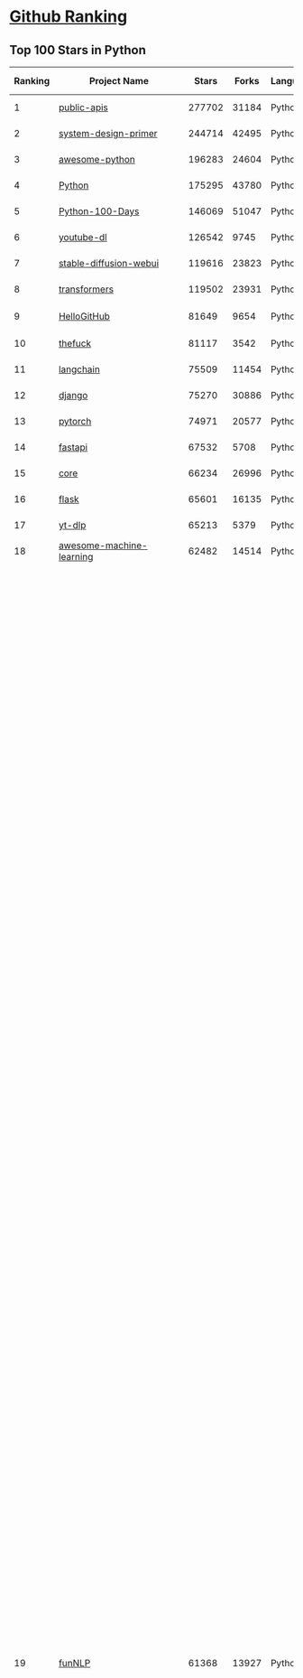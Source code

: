 [Github Ranking](../README.md)
==========

## Top 100 Stars in Python

| Ranking | Project Name | Stars | Forks | Language | Open Issues | Description | Last Commit |
| ------- | ------------ | ----- | ----- | -------- | ----------- | ----------- | ----------- |
| 1 | [public-apis](https://github.com/public-apis/public-apis) | 277702 | 31184 | Python | 2 | A collective list of free APIs | 2024-01-31T06:04:35Z |
| 2 | [system-design-primer](https://github.com/donnemartin/system-design-primer) | 244714 | 42495 | Python | 195 | Learn how to design large-scale systems. Prep for the system design interview.  Includes Anki flashcards. | 2024-01-16T22:15:13Z |
| 3 | [awesome-python](https://github.com/vinta/awesome-python) | 196283 | 24604 | Python | 0 | A curated list of awesome Python frameworks, libraries, software and resources | 2024-01-31T06:02:41Z |
| 4 | [Python](https://github.com/TheAlgorithms/Python) | 175295 | 43780 | Python | 25 | All Algorithms implemented in Python | 2024-01-30T22:27:03Z |
| 5 | [Python-100-Days](https://github.com/jackfrued/Python-100-Days) | 146069 | 51047 | Python | 519 | Python - 100天从新手到大师 | 2024-01-28T22:33:10Z |
| 6 | [youtube-dl](https://github.com/ytdl-org/youtube-dl) | 126542 | 9745 | Python | 3838 | Command-line program to download videos from YouTube.com and other video sites | 2024-01-27T18:35:18Z |
| 7 | [stable-diffusion-webui](https://github.com/AUTOMATIC1111/stable-diffusion-webui) | 119616 | 23823 | Python | 1827 | Stable Diffusion web UI | 2024-01-31T10:01:31Z |
| 8 | [transformers](https://github.com/huggingface/transformers) | 119502 | 23931 | Python | 737 | 🤗 Transformers: State-of-the-art Machine Learning for Pytorch, TensorFlow, and JAX. | 2024-01-31T09:57:17Z |
| 9 | [HelloGitHub](https://github.com/521xueweihan/HelloGitHub) | 81649 | 9654 | Python | 93 | :octocat: 分享 GitHub 上有趣、入门级的开源项目。Share interesting, entry-level open source projects on GitHub. | 2024-01-26T02:31:16Z |
| 10 | [thefuck](https://github.com/nvbn/thefuck) | 81117 | 3542 | Python | 240 | Magnificent app which corrects your previous console command. | 2024-01-25T19:52:35Z |
| 11 | [langchain](https://github.com/langchain-ai/langchain) | 75509 | 11454 | Python | 1817 | ⚡ Building applications with LLMs through composability ⚡ | 2024-01-31T09:49:34Z |
| 12 | [django](https://github.com/django/django) | 75270 | 30886 | Python | 0 | The Web framework for perfectionists with deadlines. | 2024-01-31T09:49:24Z |
| 13 | [pytorch](https://github.com/pytorch/pytorch) | 74971 | 20577 | Python | 12440 | Tensors and Dynamic neural networks in Python with strong GPU acceleration | 2024-01-31T09:32:57Z |
| 14 | [fastapi](https://github.com/tiangolo/fastapi) | 67532 | 5708 | Python | 37 | FastAPI framework, high performance, easy to learn, fast to code, ready for production | 2024-01-31T08:59:36Z |
| 15 | [core](https://github.com/home-assistant/core) | 66234 | 26996 | Python | 2371 | :house_with_garden: Open source home automation that puts local control and privacy first. | 2024-01-31T10:00:04Z |
| 16 | [flask](https://github.com/pallets/flask) | 65601 | 16135 | Python | 4 | The Python micro framework for building web applications. | 2024-01-26T02:21:44Z |
| 17 | [yt-dlp](https://github.com/yt-dlp/yt-dlp) | 65213 | 5379 | Python | 1207 | A youtube-dl fork with additional features and fixes | 2024-01-31T09:18:30Z |
| 18 | [awesome-machine-learning](https://github.com/josephmisiti/awesome-machine-learning) | 62482 | 14514 | Python | 1 | A curated list of awesome Machine Learning frameworks, libraries and software. | 2024-01-27T10:04:55Z |
| 19 | [funNLP](https://github.com/fighting41love/funNLP) | 61368 | 13927 | Python | 22 | 中英文敏感词、语言检测、中外手机/电话归属地/运营商查询、名字推断性别、手机号抽取、身份证抽取、邮箱抽取、中日文人名库、中文缩写库、拆字词典、词汇情感值、停用词、反动词表、暴恐词表、繁简体转换、英文模拟中文发音、汪峰歌词生成器、职业名称词库、同义词库、反义词库、否定词库、汽车品牌词库、汽车零件词库、连续英文切割、各种中文词向量、公司名字大全、古诗词库、IT词库、财经词库、成语词库、地名词库、历史名人词库、诗词词库、医学词库、饮食词库、法律词库、汽车词库、动物词库、中文聊天语料、中文谣言数据、百度中文问答数据集、句子相似度匹配算法集合、bert资源、文本生成&摘要相关工具、cocoNLP信息抽取工具、国内电话号码正则匹配、清华大学XLORE:中英文跨语言百科知识图谱、清华大学人工智能技术系列报告、自然语言生成、NLU太难了系列、自动对联数据及机器人、用户名黑名单列表、罪名法务名词及分类模型、微信公众号语料、cs224n深度学习自然语言处理课程、中文手写汉字识别、中文自然语言处理 语料/数据集、变量命名神器、分词语料库+代码、任务型对话英文数据集、ASR 语音数据集 + 基于深度学习的中文语音识别系统、笑声检测器、Microsoft多语言数字/单位/如日期时间识别包、中华新华字典数据库及api(包括常用歇后语、成语、词语和汉字)、文档图谱自动生成、SpaCy 中文模型、Common Voice语音识别数据集新版、神经网络关系抽取、基于bert的命名实体识别、关键词(Keyphrase)抽取包pke、基于医疗领域知识图谱的问答系统、基于依存句法与语义角色标注的事件三元组抽取、依存句法分析4万句高质量标注数据、cnocr：用来做中文OCR的Python3包、中文人物关系知识图谱项目、中文nlp竞赛项目及代码汇总、中文字符数据、speech-aligner: 从“人声语音”及其“语言文本”产生音素级别时间对齐标注的工具、AmpliGraph: 知识图谱表示学习(Python)库：知识图谱概念链接预测、Scattertext 文本可视化(python)、语言/知识表示工具：BERT & ERNIE、中文对比英文自然语言处理NLP的区别综述、Synonyms中文近义词工具包、HarvestText领域自适应文本挖掘工具（新词发现-情感分析-实体链接等）、word2word：(Python)方便易用的多语言词-词对集：62种语言/3,564个多语言对、语音识别语料生成工具：从具有音频/字幕的在线视频创建自动语音识别(ASR)语料库、构建医疗实体识别的模型（包含词典和语料标注）、单文档非监督的关键词抽取、Kashgari中使用gpt-2语言模型、开源的金融投资数据提取工具、文本自动摘要库TextTeaser: 仅支持英文、人民日报语料处理工具集、一些关于自然语言的基本模型、基于14W歌曲知识库的问答尝试--功能包括歌词接龙and已知歌词找歌曲以及歌曲歌手歌词三角关系的问答、基于Siamese bilstm模型的相似句子判定模型并提供训练数据集和测试数据集、用Transformer编解码模型实现的根据Hacker News文章标题自动生成评论、用BERT进行序列标记和文本分类的模板代码、LitBank：NLP数据集——支持自然语言处理和计算人文学科任务的100部带标记英文小说语料、百度开源的基准信息抽取系统、虚假新闻数据集、Facebook: LAMA语言模型分析，提供Transformer-XL/BERT/ELMo/GPT预训练语言模型的统一访问接口、CommonsenseQA：面向常识的英文QA挑战、中文知识图谱资料、数据及工具、各大公司内部里大牛分享的技术文档 PDF 或者 PPT、自然语言生成SQL语句（英文）、中文NLP数据增强（EDA）工具、英文NLP数据增强工具 、基于医药知识图谱的智能问答系统、京东商品知识图谱、基于mongodb存储的军事领域知识图谱问答项目、基于远监督的中文关系抽取、语音情感分析、中文ULMFiT-情感分析-文本分类-语料及模型、一个拍照做题程序、世界各国大规模人名库、一个利用有趣中文语料库 qingyun 训练出来的中文聊天机器人、中文聊天机器人seqGAN、省市区镇行政区划数据带拼音标注、教育行业新闻语料库包含自动文摘功能、开放了对话机器人-知识图谱-语义理解-自然语言处理工具及数据、中文知识图谱：基于百度百科中文页面-抽取三元组信息-构建中文知识图谱、masr: 中文语音识别-提供预训练模型-高识别率、Python音频数据增广库、中文全词覆盖BERT及两份阅读理解数据、ConvLab：开源多域端到端对话系统平台、中文自然语言处理数据集、基于最新版本rasa搭建的对话系统、基于TensorFlow和BERT的管道式实体及关系抽取、一个小型的证券知识图谱/知识库、复盘所有NLP比赛的TOP方案、OpenCLaP：多领域开源中文预训练语言模型仓库、UER：基于不同语料+编码器+目标任务的中文预训练模型仓库、中文自然语言处理向量合集、基于金融-司法领域(兼有闲聊性质)的聊天机器人、g2pC：基于上下文的汉语读音自动标记模块、Zincbase 知识图谱构建工具包、诗歌质量评价/细粒度情感诗歌语料库、快速转化「中文数字」和「阿拉伯数字」、百度知道问答语料库、基于知识图谱的问答系统、jieba_fast 加速版的jieba、正则表达式教程、中文阅读理解数据集、基于BERT等最新语言模型的抽取式摘要提取、Python利用深度学习进行文本摘要的综合指南、知识图谱深度学习相关资料整理、维基大规模平行文本语料、StanfordNLP 0.2.0：纯Python版自然语言处理包、NeuralNLP-NeuralClassifier：腾讯开源深度学习文本分类工具、端到端的封闭域对话系统、中文命名实体识别：NeuroNER vs. BertNER、新闻事件线索抽取、2019年百度的三元组抽取比赛：“科学空间队”源码、基于依存句法的开放域文本知识三元组抽取和知识库构建、中文的GPT2训练代码、ML-NLP - 机器学习(Machine Learning)NLP面试中常考到的知识点和代码实现、nlp4han:中文自然语言处理工具集(断句/分词/词性标注/组块/句法分析/语义分析/NER/N元语法/HMM/代词消解/情感分析/拼写检查、XLM：Facebook的跨语言预训练语言模型、用基于BERT的微调和特征提取方法来进行知识图谱百度百科人物词条属性抽取、中文自然语言处理相关的开放任务-数据集-当前最佳结果、CoupletAI - 基于CNN+Bi-LSTM+Attention 的自动对对联系统、抽象知识图谱、MiningZhiDaoQACorpus - 580万百度知道问答数据挖掘项目、brat rapid annotation tool: 序列标注工具、大规模中文知识图谱数据：1.4亿实体、数据增强在机器翻译及其他nlp任务中的应用及效果、allennlp阅读理解:支持多种数据和模型、PDF表格数据提取工具 、 Graphbrain：AI开源软件库和科研工具，目的是促进自动意义提取和文本理解以及知识的探索和推断、简历自动筛选系统、基于命名实体识别的简历自动摘要、中文语言理解测评基准，包括代表性的数据集&基准模型&语料库&排行榜、树洞 OCR 文字识别 、从包含表格的扫描图片中识别表格和文字、语声迁移、Python口语自然语言处理工具集(英文)、 similarity：相似度计算工具包，java编写、海量中文预训练ALBERT模型 、Transformers 2.0 、基于大规模音频数据集Audioset的音频增强 、Poplar：网页版自然语言标注工具、图片文字去除，可用于漫画翻译 、186种语言的数字叫法库、Amazon发布基于知识的人-人开放领域对话数据集 、中文文本纠错模块代码、繁简体转换 、 Python实现的多种文本可读性评价指标、类似于人名/地名/组织机构名的命名体识别数据集 、东南大学《知识图谱》研究生课程(资料)、. 英文拼写检查库 、 wwsearch是企业微信后台自研的全文检索引擎、CHAMELEON：深度学习新闻推荐系统元架构 、 8篇论文梳理BERT相关模型进展与反思、DocSearch：免费文档搜索引擎、 LIDA：轻量交互式对话标注工具 、aili - the fastest in-memory index in the East 东半球最快并发索引 、知识图谱车音工作项目、自然语言生成资源大全 、中日韩分词库mecab的Python接口库、中文文本摘要/关键词提取、汉字字符特征提取器 (featurizer)，提取汉字的特征（发音特征、字形特征）用做深度学习的特征、中文生成任务基准测评 、中文缩写数据集、中文任务基准测评 - 代表性的数据集-基准(预训练)模型-语料库-baseline-工具包-排行榜、PySS3：面向可解释AI的SS3文本分类器机器可视化工具 、中文NLP数据集列表、COPE - 格律诗编辑程序、doccano：基于网页的开源协同多语言文本标注工具 、PreNLP：自然语言预处理库、简单的简历解析器，用来从简历中提取关键信息、用于中文闲聊的GPT2模型：GPT2-chitchat、基于检索聊天机器人多轮响应选择相关资源列表(Leaderboards、Datasets、Papers)、(Colab)抽象文本摘要实现集锦(教程 、词语拼音数据、高效模糊搜索工具、NLP数据增广资源集、微软对话机器人框架 、 GitHub Typo Corpus：大规模GitHub多语言拼写错误/语法错误数据集、TextCluster：短文本聚类预处理模块 Short text cluster、面向语音识别的中文文本规范化、BLINK：最先进的实体链接库、BertPunc：基于BERT的最先进标点修复模型、Tokenizer：快速、可定制的文本词条化库、中文语言理解测评基准，包括代表性的数据集、基准(预训练)模型、语料库、排行榜、spaCy 医学文本挖掘与信息提取 、 NLP任务示例项目代码集、 python拼写检查库、chatbot-list - 行业内关于智能客服、聊天机器人的应用和架构、算法分享和介绍、语音质量评价指标(MOSNet, BSSEval, STOI, PESQ, SRMR)、 用138GB语料训练的法文RoBERTa预训练语言模型 、BERT-NER-Pytorch：三种不同模式的BERT中文NER实验、无道词典 - 有道词典的命令行版本，支持英汉互查和在线查询、2019年NLP亮点回顾、 Chinese medical dialogue data 中文医疗对话数据集 、最好的汉字数字(中文数字)-阿拉伯数字转换工具、 基于百科知识库的中文词语多词义/义项获取与特定句子词语语义消歧、awesome-nlp-sentiment-analysis - 情感分析、情绪原因识别、评价对象和评价词抽取、LineFlow：面向所有深度学习框架的NLP数据高效加载器、中文医学NLP公开资源整理 、MedQuAD：(英文)医学问答数据集、将自然语言数字串解析转换为整数和浮点数、Transfer Learning in Natural Language Processing (NLP) 、面向语音识别的中文/英文发音辞典、Tokenizers：注重性能与多功能性的最先进分词器、CLUENER 细粒度命名实体识别 Fine Grained Named Entity Recognition、 基于BERT的中文命名实体识别、中文谣言数据库、NLP数据集/基准任务大列表、nlp相关的一些论文及代码, 包括主题模型、词向量(Word Embedding)、命名实体识别(NER)、文本分类(Text Classificatin)、文本生成(Text Generation)、文本相似性(Text Similarity)计算等，涉及到各种与nlp相关的算法，基于keras和tensorflow 、Python文本挖掘/NLP实战示例、 Blackstone：面向非结构化法律文本的spaCy pipeline和NLP模型通过同义词替换实现文本“变脸” 、中文 预训练 ELECTREA 模型: 基于对抗学习 pretrain Chinese Model 、albert-chinese-ner - 用预训练语言模型ALBERT做中文NER 、基于GPT2的特定主题文本生成/文本增广、开源预训练语言模型合集、多语言句向量包、编码、标记和实现：一种可控高效的文本生成方法、 英文脏话大列表 、attnvis：GPT2、BERT等transformer语言模型注意力交互可视化、CoVoST：Facebook发布的多语种语音-文本翻译语料库，包括11种语言(法语、德语、荷兰语、俄语、西班牙语、意大利语、土耳其语、波斯语、瑞典语、蒙古语和中文)的语音、文字转录及英文译文、Jiagu自然语言处理工具 - 以BiLSTM等模型为基础，提供知识图谱关系抽取 中文分词 词性标注 命名实体识别 情感分析 新词发现 关键词 文本摘要 文本聚类等功能、用unet实现对文档表格的自动检测，表格重建、NLP事件提取文献资源列表 、 金融领域自然语言处理研究资源大列表、CLUEDatasetSearch - 中英文NLP数据集：搜索所有中文NLP数据集，附常用英文NLP数据集 、medical_NER - 中文医学知识图谱命名实体识别 、(哈佛)讲因果推理的免费书、知识图谱相关学习资料/数据集/工具资源大列表、Forte：灵活强大的自然语言处理pipeline工具集 、Python字符串相似性算法库、PyLaia：面向手写文档分析的深度学习工具包、TextFooler：针对文本分类/推理的对抗文本生成模块、Haystack：灵活、强大的可扩展问答(QA)框架、中文关键短语抽取工具 | 2023-08-24T08:47:15Z |
| 20 | [devops-exercises](https://github.com/bregman-arie/devops-exercises) | 61291 | 13270 | Python | 21 | Linux, Jenkins, AWS, SRE, Prometheus, Docker, Python, Ansible, Git, Kubernetes, Terraform, OpenStack, SQL, NoSQL, Azure, GCP, DNS, Elastic, Network, Virtualization. DevOps Interview Questions | 2024-01-28T14:45:28Z |
| 21 | [keras](https://github.com/keras-team/keras) | 60237 | 19528 | Python | 174 | Deep Learning for humans | 2024-01-31T05:45:45Z |
| 22 | [ansible](https://github.com/ansible/ansible) | 60032 | 24003 | Python | 547 | Ansible is a radically simple IT automation platform that makes your applications and systems easier to deploy and maintain. Automate everything from code deployment to network configuration to cloud management, in a language that approaches plain English, using SSH, with no agents to install on remote systems. https://docs.ansible.com. | 2024-01-31T04:23:24Z |
| 23 | [cpython](https://github.com/python/cpython) | 58107 | 28795 | Python | 6881 | The Python programming language | 2024-01-31T09:58:39Z |
| 24 | [scikit-learn](https://github.com/scikit-learn/scikit-learn) | 57222 | 25090 | Python | 1646 | scikit-learn: machine learning in Python | 2024-01-31T08:40:31Z |
| 25 | [manim](https://github.com/3b1b/manim) | 56074 | 5631 | Python | 384 | Animation engine for explanatory math videos | 2024-01-19T23:42:55Z |
| 26 | [whisper](https://github.com/openai/whisper) | 55143 | 6328 | Python | 0 | Robust Speech Recognition via Large-Scale Weak Supervision | 2024-01-27T07:23:50Z |
| 27 | [PayloadsAllTheThings](https://github.com/swisskyrepo/PayloadsAllTheThings) | 55019 | 13937 | Python | 0 | A list of useful payloads and bypass for Web Application Security and Pentest/CTF | 2024-01-21T20:41:14Z |
| 28 | [d2l-zh](https://github.com/d2l-ai/d2l-zh) | 53570 | 10170 | Python | 0 | 《动手学深度学习》：面向中文读者、能运行、可讨论。中英文版被70多个国家的500多所大学用于教学。 | 2024-01-23T03:46:14Z |
| 29 | [gpt4free](https://github.com/xtekky/gpt4free) | 52223 | 12793 | Python | 97 | The official gpt4free repository \| various collection of powerful language models | 2024-01-30T07:14:05Z |
| 30 | [gpt_academic](https://github.com/binary-husky/gpt_academic) | 51273 | 6673 | Python | 165 | 为GPT/GLM等LLM大语言模型提供实用化交互接口，特别优化论文阅读/润色/写作体验，模块化设计，支持自定义快捷按钮&函数插件，支持Python和C++等项目剖析&自译解功能，PDF/LaTex论文翻译&总结功能，支持并行问询多种LLM模型，支持chatglm3等本地模型。接入通义千问, deepseekcoder, 讯飞星火, 文心一言, llama2, rwkv, claude2, moss等。 | 2024-01-29T15:13:41Z |
| 31 | [localstack](https://github.com/localstack/localstack) | 51079 | 3867 | Python | 276 | 💻 A fully functional local AWS cloud stack. Develop and test your cloud & Serverless apps offline | 2024-01-31T10:02:49Z |
| 32 | [face_recognition](https://github.com/ageitgey/face_recognition) | 50968 | 13343 | Python | 723 | The world's simplest facial recognition api for Python and the command line | 2024-01-13T20:33:11Z |
| 33 | [requests](https://github.com/psf/requests) | 50935 | 9315 | Python | 199 | A simple, yet elegant, HTTP library. | 2024-01-26T09:02:10Z |
| 34 | [scrapy](https://github.com/scrapy/scrapy) | 49980 | 10393 | Python | 454 | Scrapy, a fast high-level web crawling & scraping framework for Python. | 2024-01-22T08:33:35Z |
| 35 | [Real-Time-Voice-Cloning](https://github.com/CorentinJ/Real-Time-Voice-Cloning) | 49765 | 8481 | Python | 175 | Clone a voice in 5 seconds to generate arbitrary speech in real-time | 2024-01-14T18:39:10Z |
| 36 | [llama](https://github.com/facebookresearch/llama) | 49116 | 8458 | Python | 267 | Inference code for LLaMA models | 2024-01-21T08:58:50Z |
| 37 | [you-get](https://github.com/soimort/you-get) | 48864 | 9411 | Python | 0 | :arrow_double_down: Dumb downloader that scrapes the web | 2024-01-09T02:07:28Z |
| 38 | [gpt-engineer](https://github.com/gpt-engineer-org/gpt-engineer) | 48793 | 7930 | Python | 20 | Specify what you want it to build, the AI asks for clarification, and then builds it. | 2024-01-30T12:07:52Z |
| 39 | [faceswap](https://github.com/deepfakes/faceswap) | 48347 | 12900 | Python | 15 | Deepfakes Software For All | 2024-01-26T03:06:01Z |
| 40 | [privateGPT](https://github.com/imartinez/privateGPT) | 47089 | 6271 | Python | 511 | Interact with your documents using the power of GPT, 100% privately, no data leaks | 2024-01-30T13:58:50Z |
| 41 | [DeepFaceLab](https://github.com/iperov/DeepFaceLab) | 44334 | 10044 | Python | 541 | DeepFaceLab is the leading software for creating deepfakes. | 2023-10-24T10:56:48Z |
| 42 | [hackingtool](https://github.com/Z4nzu/hackingtool) | 41786 | 4702 | Python | 27 | ALL IN ONE Hacking Tool For Hackers | 2023-11-28T19:10:42Z |
| 43 | [pandas](https://github.com/pandas-dev/pandas) | 41053 | 17171 | Python | 3533 | Flexible and powerful data analysis / manipulation library for Python, providing labeled data structures similar to R data.frame objects, statistical functions, and much more | 2024-01-31T09:18:53Z |
| 44 | [CppCoreGuidelines](https://github.com/isocpp/CppCoreGuidelines) | 40955 | 5467 | Python | 242 | The C++ Core Guidelines are a set of tried-and-true guidelines, rules, and best practices about coding in C++ | 2024-01-25T20:27:47Z |
| 45 | [open-interpreter](https://github.com/KillianLucas/open-interpreter) | 39695 | 3470 | Python | 187 | A natural language interface for computers. | 2024-01-31T01:15:30Z |
| 46 | [python-patterns](https://github.com/faif/python-patterns) | 38924 | 6999 | Python | 11 | A collection of design patterns/idioms in Python | 2023-12-18T04:41:53Z |
| 47 | [ChatGLM-6B](https://github.com/THUDM/ChatGLM-6B) | 37533 | 5022 | Python | 520 | ChatGLM-6B: An Open Bilingual Dialogue Language Model \| 开源双语对话语言模型 | 2023-11-02T03:16:31Z |
| 48 | [Deep-Learning-Papers-Reading-Roadmap](https://github.com/floodsung/Deep-Learning-Papers-Reading-Roadmap) | 37020 | 7365 | Python | 49 | Deep Learning papers reading roadmap for anyone who are eager to learn this amazing tech! | 2022-11-27T13:18:32Z |
| 49 | [cheat.sh](https://github.com/chubin/cheat.sh) | 36927 | 1804 | Python | 113 | the only cheat sheet you need | 2023-12-11T14:30:27Z |
| 50 | [bert](https://github.com/google-research/bert) | 36327 | 9516 | Python | 783 | TensorFlow code and pre-trained models for BERT | 2023-10-24T05:28:17Z |
| 51 | [ColossalAI](https://github.com/hpcaitech/ColossalAI) | 36293 | 4152 | Python | 336 | Making large AI models cheaper, faster and more accessible | 2024-01-31T09:56:14Z |
| 52 | [Open-Assistant](https://github.com/LAION-AI/Open-Assistant) | 36240 | 3291 | Python | 221 | OpenAssistant is a chat-based assistant that understands tasks, can interact with third-party systems, and retrieve information dynamically to do so. | 2024-01-25T15:38:10Z |
| 53 | [PaddleOCR](https://github.com/PaddlePaddle/PaddleOCR) | 36208 | 7071 | Python | 961 | Awesome multilingual OCR toolkits based on PaddlePaddle (practical ultra lightweight OCR system, support 80+ languages recognition, provide data annotation and synthesis tools, support training and deployment among server, mobile, embedded and IoT devices) | 2024-01-30T11:51:22Z |
| 54 | [sentry](https://github.com/getsentry/sentry) | 36160 | 4081 | Python | 1867 | Developer-first error tracking and performance monitoring | 2024-01-31T10:00:50Z |
| 55 | [interview_internal_reference](https://github.com/0voice/interview_internal_reference) | 35813 | 9450 | Python | 27 | 2023年最新总结，阿里，腾讯，百度，美团，头条等技术面试题目，以及答案，专家出题人分析汇总。 | 2023-05-17T07:20:27Z |
| 56 | [wtfpython](https://github.com/satwikkansal/wtfpython) | 34778 | 2714 | Python | 63 | What the f*ck Python? 😱 | 2024-01-30T18:33:54Z |
| 57 | [TaskMatrix](https://github.com/moymix/TaskMatrix) | 34445 | 3396 | Python | 210 | None | 2024-01-06T02:41:20Z |
| 58 | [DragGAN](https://github.com/XingangPan/DragGAN) | 34369 | 3969 | Python | 130 | Official Code for DragGAN (SIGGRAPH 2023) | 2024-01-02T04:17:17Z |
| 59 | [stablediffusion](https://github.com/Stability-AI/stablediffusion) | 34093 | 4530 | Python | 203 | High-Resolution Image Synthesis with Latent Diffusion Models | 2023-12-21T18:39:11Z |
| 60 | [MetaGPT](https://github.com/geekan/MetaGPT) | 33881 | 4024 | Python | 176 | 🌟 The Multi-Agent Framework: Given one line Requirement, return PRD, Design, Tasks, Repo | 2024-01-31T09:51:21Z |
| 61 | [interview_internal_reference](https://github.com/0voice/interview_internal_reference) | 35813 | 9450 | Python | 27 | 2023年最新总结，阿里，腾讯，百度，美团，头条等技术面试题目，以及答案，专家出题人分析汇总。 | 2023-05-17T07:20:27Z |
| 62 | [python-cheatsheet](https://github.com/gto76/python-cheatsheet) | 34830 | 6336 | Python | 5 | Comprehensive Python Cheatsheet | 2024-01-28T18:39:34Z |
| 63 | [wtfpython](https://github.com/satwikkansal/wtfpython) | 34778 | 2714 | Python | 63 | What the f*ck Python? 😱 | 2024-01-30T18:33:54Z |
| 64 | [TaskMatrix](https://github.com/moymix/TaskMatrix) | 34445 | 3396 | Python | 210 | None | 2024-01-06T02:41:20Z |
| 65 | [DragGAN](https://github.com/XingangPan/DragGAN) | 34369 | 3969 | Python | 130 | Official Code for DragGAN (SIGGRAPH 2023) | 2024-01-02T04:17:17Z |
| 66 | [stablediffusion](https://github.com/Stability-AI/stablediffusion) | 34093 | 4530 | Python | 203 | High-Resolution Image Synthesis with Latent Diffusion Models | 2023-12-21T18:39:11Z |
| 67 | [MetaGPT](https://github.com/geekan/MetaGPT) | 33881 | 4024 | Python | 176 | 🌟 The Multi-Agent Framework: Given one line Requirement, return PRD, Design, Tasks, Repo | 2024-01-31T09:51:21Z |
| 68 | [GFPGAN](https://github.com/TencentARC/GFPGAN) | 33819 | 5639 | Python | 293 | GFPGAN aims at developing Practical Algorithms for Real-world Face Restoration. | 2024-01-24T06:18:02Z |
| 69 | [diagrams](https://github.com/mingrammer/diagrams) | 33782 | 2197 | Python | 282 | :art: Diagram as Code for prototyping cloud system architectures | 2024-01-24T16:44:50Z |
| 70 | [shadowsocks](https://github.com/shadowsocks/shadowsocks) | 33520 | 18956 | Python | 0 | None | 2023-10-03T14:22:29Z |
| 71 | [mitmproxy](https://github.com/mitmproxy/mitmproxy) | 33470 | 3934 | Python | 283 | An interactive TLS-capable intercepting HTTP proxy for penetration testers and software developers. | 2024-01-30T16:05:52Z |
| 72 | [gym](https://github.com/openai/gym) | 33468 | 8701 | Python | 76 | A toolkit for developing and comparing reinforcement learning algorithms. | 2023-10-22T22:49:37Z |
| 73 | [airflow](https://github.com/apache/airflow) | 33296 | 13413 | Python | 737 | Apache Airflow - A platform to programmatically author, schedule, and monitor workflows | 2024-01-31T09:56:11Z |
| 74 | [12306](https://github.com/testerSunshine/12306) | 33254 | 9816 | Python | 225 | 12306智能刷票，订票 | 2023-04-02T03:19:43Z |
| 75 | [MockingBird](https://github.com/babysor/MockingBird) | 33013 | 5045 | Python | 454 | 🚀AI拟声: 5秒内克隆您的声音并生成任意语音内容 Clone a voice in 5 seconds to generate arbitrary speech in real-time | 2023-09-05T15:15:09Z |
| 76 | [odoo](https://github.com/odoo/odoo) | 32891 | 21575 | Python | 2420 | Odoo. Open Source Apps To Grow Your Business. | 2024-01-31T10:00:31Z |
| 77 | [XX-Net](https://github.com/XX-net/XX-Net) | 32412 | 7845 | Python | 7887 | A proxy tool to bypass GFW. | 2024-01-20T22:42:18Z |
| 78 | [jieba](https://github.com/fxsjy/jieba) | 31948 | 6767 | Python | 615 | 结巴中文分词 | 2024-01-17T14:24:55Z |
| 79 | [text-generation-webui](https://github.com/oobabooga/text-generation-webui) | 31932 | 4336 | Python | 237 | A Gradio web UI for Large Language Models. Supports transformers, GPTQ, AWQ, EXL2, llama.cpp (GGUF), Llama models. | 2024-01-30T17:17:09Z |
| 80 | [HanLP](https://github.com/hankcs/HanLP) | 31470 | 9237 | Python | 9 | 中文分词 词性标注 命名实体识别 依存句法分析 成分句法分析 语义依存分析 语义角色标注 指代消解 风格转换 语义相似度 新词发现 关键词短语提取 自动摘要 文本分类聚类 拼音简繁转换 自然语言处理 | 2024-01-16T05:39:46Z |
| 81 | [FastChat](https://github.com/lm-sys/FastChat) | 31386 | 3933 | Python | 517 | An open platform for training, serving, and evaluating large language models. Release repo for Vicuna and Chatbot Arena. | 2024-01-31T07:57:19Z |
| 82 | [DeepSpeed](https://github.com/microsoft/DeepSpeed) | 31121 | 3771 | Python | 808 | DeepSpeed is a deep learning optimization library that makes distributed training and inference easy, efficient, and effective. | 2024-01-31T06:40:50Z |
| 83 | [cli](https://github.com/httpie/cli) | 30951 | 3852 | Python | 155 | 🥧 HTTPie CLI  — modern, user-friendly command-line HTTP client for the API era. JSON support, colors, sessions, downloads, plugins & more. | 2024-01-27T18:43:35Z |
| 84 | [certbot](https://github.com/certbot/certbot) | 30575 | 3455 | Python | 219 | Certbot is EFF's tool to obtain certs from Let's Encrypt and (optionally) auto-enable HTTPS on your server.  It can also act as a client for any other CA that uses the ACME protocol. | 2024-01-30T20:33:23Z |
| 85 | [ccxt](https://github.com/ccxt/ccxt) | 30312 | 7421 | Python | 755 | A JavaScript / TypeScript / Python / C# / PHP cryptocurrency trading API with support for more than 100 bitcoin/altcoin exchanges | 2024-01-31T09:59:41Z |
| 86 | [Fooocus](https://github.com/lllyasviel/Fooocus) | 29928 | 3375 | Python | 159 | Focus on prompting and generating | 2024-01-31T00:59:07Z |
| 87 | [streamlit](https://github.com/streamlit/streamlit) | 29897 | 2718 | Python | 700 | Streamlit — A faster way to build and share data apps. | 2024-01-31T06:49:51Z |
| 88 | [sqlmap](https://github.com/sqlmapproject/sqlmap) | 29779 | 5623 | Python | 51 | Automatic SQL injection and database takeover tool | 2024-01-27T04:54:57Z |
| 89 | [ray](https://github.com/ray-project/ray) | 29669 | 5098 | Python | 3116 | Ray is a unified framework for scaling AI and Python applications. Ray consists of a core distributed runtime and a set of AI Libraries for accelerating ML workloads. | 2024-01-31T09:55:59Z |
| 90 | [linux-insides](https://github.com/0xAX/linux-insides) | 29132 | 3408 | Python | 28 | A little bit about a linux kernel | 2024-01-19T13:50:13Z |
| 91 | [Python](https://github.com/geekcomputers/Python) | 28990 | 12175 | Python | 245 | My Python Examples | 2024-01-31T06:14:22Z |
| 92 | [30-Days-Of-Python](https://github.com/Asabeneh/30-Days-Of-Python) | 28785 | 6133 | Python | 28 | 30 days of Python programming challenge is a step-by-step guide to learn the Python programming language in 30 days. This challenge may take more than100 days, follow your own pace.  These videos may help too: https://www.youtube.com/channel/UC7PNRuno1rzYPb1xLa4yktw | 2024-01-31T09:10:31Z |
| 93 | [nanoGPT](https://github.com/karpathy/nanoGPT) | 28649 | 4141 | Python | 169 | The simplest, fastest repository for training/finetuning medium-sized GPTs. | 2024-01-27T03:35:36Z |
| 94 | [pytorch-tutorial](https://github.com/yunjey/pytorch-tutorial) | 28608 | 7996 | Python | 66 | PyTorch Tutorial for Deep Learning Researchers | 2023-08-15T10:17:50Z |
| 95 | [fairseq](https://github.com/facebookresearch/fairseq) | 28594 | 6307 | Python | 1062 | Facebook AI Research Sequence-to-Sequence Toolkit written in Python. | 2024-01-30T02:22:46Z |
| 96 | [pytorch-image-models](https://github.com/huggingface/pytorch-image-models) | 28584 | 4516 | Python | 69 | PyTorch image models, scripts, pretrained weights -- ResNet, ResNeXT, EfficientNet, NFNet, Vision Transformer (ViT), MobileNet-V3/V2, RegNet, DPN, CSPNet, Swin Transformer, MaxViT, CoAtNet, ConvNeXt, and more | 2024-01-27T21:48:33Z |
| 97 | [interactive-coding-challenges](https://github.com/donnemartin/interactive-coding-challenges) | 28367 | 4565 | Python | 34 | 120+ interactive Python coding interview challenges (algorithms and data structures).  Includes Anki flashcards. | 2023-09-12T22:51:04Z |
| 98 | [poetry](https://github.com/python-poetry/poetry) | 28217 | 2201 | Python | 616 | Python packaging and dependency management made easy | 2024-01-30T16:46:12Z |
| 99 | [stanford_alpaca](https://github.com/tatsu-lab/stanford_alpaca) | 28209 | 3996 | Python | 165 | Code and documentation to train Stanford's Alpaca models, and generate the data. | 2023-06-07T06:54:43Z |
| 100 | [spaCy](https://github.com/explosion/spaCy) | 28133 | 4370 | Python | 79 | 💫 Industrial-strength Natural Language Processing (NLP) in Python | 2024-01-30T21:14:09Z |

